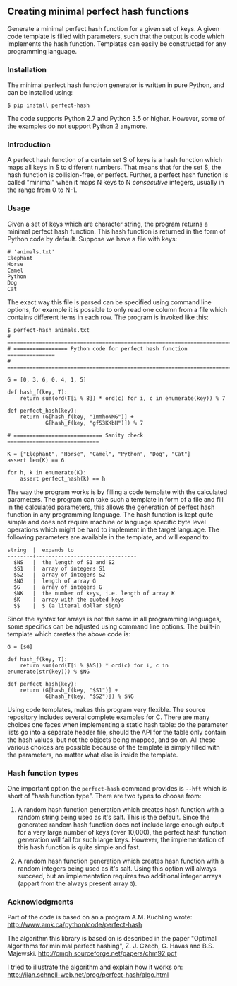 Creating minimal perfect hash functions
---------------------------------------

Generate a minimal perfect hash function for a given set of keys.
A given code template is filled with parameters, such that the
output is code which implements the hash function.
Templates can easily be constructed for any programming language.


### Installation

The minimal perfect hash function generator is written in pure Python,
and can be installed using:

    $ pip install perfect-hash

The code supports Python 2.7 and Python 3.5 or higher.
However, some of the examples do not support Python 2 anymore.


### Introduction

A perfect hash function of a certain set S of keys is a hash function
which maps all keys in S to different numbers.
That means that for the set S, the hash function is collision-free,
or perfect.
Further, a perfect hash function is called "minimal" when it maps N keys
to N *consecutive* integers, usually in the range from 0 to N-1.


### Usage

Given a set of keys which are character string, the program returns a minimal
perfect hash function.  This hash function is returned in the form of Python
code by default.  Suppose we have a file with keys:

    # 'animals.txt'
    Elephant
    Horse
    Camel
    Python
    Dog
    Cat


The exact way this file is parsed can be specified using command line
options, for example it is possible to only read one column from a file
which contains different items in each row.
The program is invoked like this:

    $ perfect-hash animals.txt
    # =======================================================================
    # ================= Python code for perfect hash function ===============
    # =======================================================================

    G = [0, 3, 6, 0, 4, 1, 5]

    def hash_f(key, T):
        return sum(ord(T[i % 8]) * ord(c) for i, c in enumerate(key)) % 7

    def perfect_hash(key):
        return (G[hash_f(key, "1mmhoNMG")] +
                G[hash_f(key, "gf53KKbH")]) % 7

    # ============================ Sanity check =============================

    K = ["Elephant", "Horse", "Camel", "Python", "Dog", "Cat"]
    assert len(K) == 6

    for h, k in enumerate(K):
        assert perfect_hash(k) == h


The way the program works is by filling a code template with the calculated
parameters.  The program can take such a template in form of a file and
fill in the calculated parameters, this allows the generation of perfect
hash function in any programming language.  The hash function is kept quite
simple and does not require machine or language specific byte level operations
which might be hard to implement in the target language.
The following parameters are available in the template, and will expand to:

    string  |  expands to
    --------+--------------------------------
      $NS   |  the length of S1 and S2
      $S1   |  array of integers S1
      $S2   |  array of integers S2
      $NG   |  length of array G
      $G    |  array of integers G
      $NK   |  the number of keys, i.e. length of array K
      $K    |  array with the quoted keys
      $$    |  $ (a literal dollar sign)


Since the syntax for arrays is not the same in all programming languages,
some specifics can be adjusted using command line options.
The built-in template which creates the above code is:

    G = [$G]

    def hash_f(key, T):
        return sum(ord(T[i % $NS]) * ord(c) for i, c in enumerate(str(key))) % $NG

    def perfect_hash(key):
        return (G[hash_f(key, "$S1")] +
                G[hash_f(key, "$S2")]) % $NG


Using code templates, makes this program very flexible.  The source repository
includes several complete examples for C.  There are many choices one
faces when implementing a static hash table: do the parameter lists go into
a separate header file, should the API for the table only contain the hash
values, but not the objects being mapped, and so on.
All these various choices are possible because of the template is simply
filled with the parameters, no matter what else is inside the template.


### Hash function types

One important option the `perfect-hash` command provides is `--hft` which is
short of "hash function type".  There are two types to choose from:

1. A random hash function generation which creates hash function with a
   random string being used as it's salt.   This is the default.
   Since the generated random hash function does not include large enough
   output for a very large number of keys (over 10,000), the perfect hash
   function generation will fail for such large keys.  However, the
   implementation of this hash function is quite simple and fast.

2. A random hash function generation which creates hash function with a
   random integers being used as it's salt.  Using this option will always
   succeed, but an implementation requires two additional integer
   arrays (appart from the always present array `G`).


### Acknowledgments

Part of the code is based on an a program A.M. Kuchling wrote:
http://www.amk.ca/python/code/perfect-hash

The algorithm this library is based on is described in the paper
"Optimal algorithms for minimal perfect hashing",
Z. J. Czech, G. Havas and B.S. Majewski.
http://cmph.sourceforge.net/papers/chm92.pdf

I tried to illustrate the algorithm and explain how it works on:
http://ilan.schnell-web.net/prog/perfect-hash/algo.html
